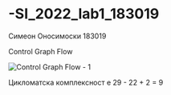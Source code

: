 # -SI_2022_lab1_183019
Симеон Оносимоски 183019

Control Graph Flow

![Control Graph Flow - 1](https://user-images.githubusercontent.com/63473218/171951082-9bdd83d1-0955-46d3-8b1c-fe76760a35f4.jpg)

Цикломатска комплексност е 29 - 22 + 2 = 9
